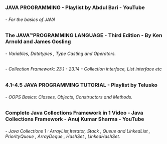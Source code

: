 ### JAVA PROGRAMMING - Playlist by Abdul Bari - YouTube
###### - For the basics of JAVA

### The JAVA™️PROGRAMMING LANGUAGE - Third Edition - By Ken Arnold and James Gosling
###### - Variables, Datatypes , Type Casting and Operators.
###### -  Collection Framework: 23.1 - 23.14 - Collection interface, List interface etc

### 4.1-4.5 JAVA PROGRAMMING TUTORIAL - Playlist by Telusko
###### - OOPS Basics: Classes, Objects, Constructors and Methods.

### Complete Java Collections Framework in 1 Video - Java Collections Framework - Anuj Kumar Sharma - YouTube
###### - Java Collections 1 : ArrayList,Iterator, Stack , Queue and LinkedList , PriorityQueue , ArrayDeque , HashSet , LinkedHashSet.

